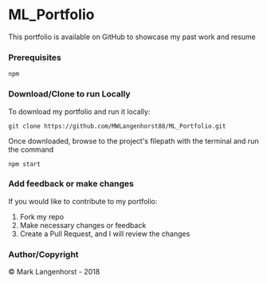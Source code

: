 # ML_Portfolio
This portfolio is available on GitHub to showcase my past work and resume

### Prerequisites
```npm```

### Download/Clone to run Locally
To download my portfolio and run it locally:

```git clone https://github.com/MWLangenhorst88/ML_Portfolio.git```

Once downloaded, browse to the project's filepath with the terminal and run the command

```npm start```

### Add feedback or make changes
If you would like to contribute to my portfolio:
   
1. Fork my repo
2. Make necessary changes or feedback
3. Create a Pull Request, and I will review the changes

### Author/Copyright
&copy; Mark Langenhorst - 2018
